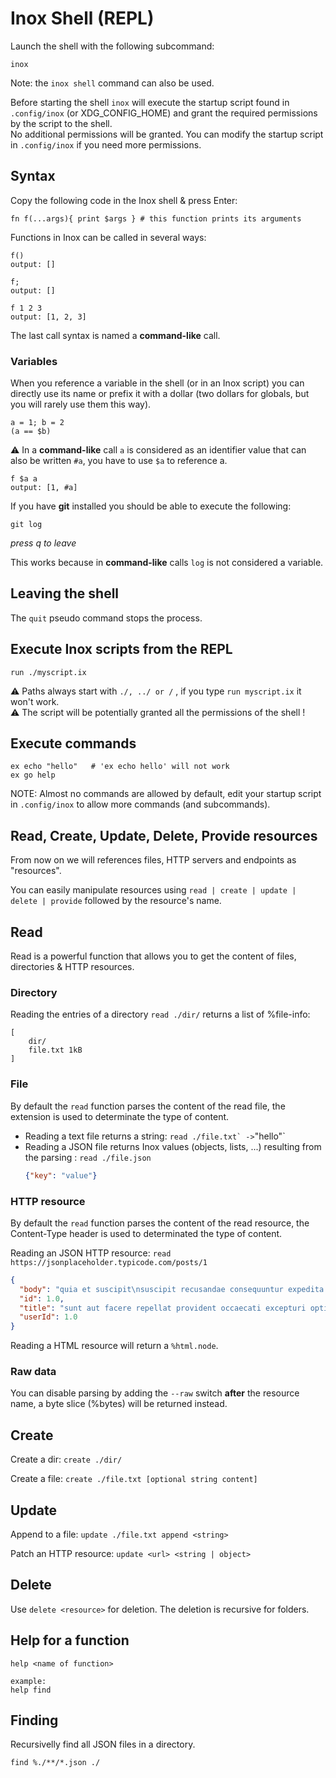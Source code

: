 # Inox Shell (REPL)

Launch the shell with the following subcommand:
```
inox
```

Note: the `inox shell` command can also be used.

Before starting the shell ``inox`` will execute the startup script found in `.config/inox` (or XDG_CONFIG_HOME) and grant the required permissions by the script to the shell.\
No additional permissions will be granted. You can modify the startup script in `.config/inox` if you need more permissions.

## Syntax

Copy the following code in the Inox shell & press Enter:
```
fn f(...args){ print $args } # this function prints its arguments
```

Functions in Inox can be called in several ways:
```
f() 
output: []

f;
output: []

f 1 2 3
output: [1, 2, 3]
```

The last call syntax is named a **command-like** call.

### Variables

When you reference a variable in the shell (or in an Inox script) you can directly use its name
or prefix it with a dollar (two dollars for globals, but you will rarely use them this way).

```
a = 1; b = 2
(a == $b)
```

⚠️ In a **command-like** call `a` is considered as an identifier value that can also be written `#a`, 
you have to use `$a` to reference a.

```
f $a a
output: [1, #a]
```

If you have **git** installed you should be able to execute the following:
```
git log
```

*press q to leave*

This works because in **command-like** calls `log` is not considered a variable.


## Leaving the shell

The `quit` pseudo command stops the process.

## Execute Inox scripts from the REPL

```
run ./myscript.ix
```

⚠️ Paths always start with `./, ../ or /` , if you type `run myscript.ix` it won't work.\
⚠️ The script will be potentially granted all the permissions of the shell !

## Execute commands

```
ex echo "hello"   # 'ex echo hello' will not work
ex go help
```

NOTE: Almost no commands are allowed by default, edit your startup script in `.config/inox` to allow more commands (and subcommands).

## Read, Create, Update, Delete, Provide resources

From now on we will references files, HTTP servers and endpoints as "resources".

You can easily manipulate resources using ``read | create | update | delete | provide`` followed by the resource's name.


## Read

Read is a powerful function that allows you to get the content of files, directories & HTTP resources.

### Directory

Reading the entries of a directory ``read ./dir/`` returns a list of %file-info:
```
[
    dir/
    file.txt 1kB 
]
```

### File

By default the `read` function parses the content of the read file, the extension
is used to determinate the type of content.

- Reading a text file returns a string: ``read ./file.txt` ->``"hello"`
- Reading a JSON file returns Inox values (objects, lists, ...) resulting from the parsing : 
    ``read ./file.json``
    ```json
    {"key": "value"}
    ```

### HTTP resource

By default the `read` function parses the content of the read resource, the Content-Type header 
is used to determinated the type of content.

Reading an JSON HTTP resource: 
``read https://jsonplaceholder.typicode.com/posts/1``

```json
{
  "body": "quia et suscipit\nsuscipit recusandae consequuntur expedita....", 
  "id": 1.0, 
  "title": "sunt aut facere repellat provident occaecati excepturi optio reprehenderit", 
  "userId": 1.0
}
```

Reading a HTML resource will return a `%html.node`.

### Raw data

You can disable parsing by adding the `--raw` switch **after** the resource name, a byte slice (%bytes)
will be returned instead.

## Create

Create a dir: ``create ./dir/``

Create a file: ``create ./file.txt [optional string content]``

## Update

Append to a file: ``update ./file.txt append <string>``

Patch an HTTP resource: ``update <url> <string | object>``

## Delete

Use ``delete <resource>`` for deletion. The deletion is recursive for folders.

## Help for a function

```
help <name of function>

example:
help find
```

## Finding

Recursivelly find all JSON files in a directory.
```
find %./**/*.json ./
```

